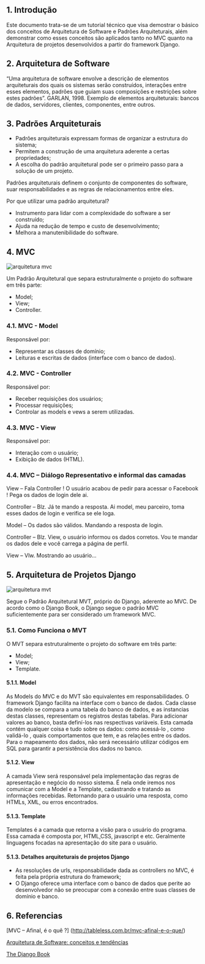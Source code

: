 ## 1. Introdução

Este documento trata-se de um tutorial técnico que visa demostrar o básico dos conceitos de Arquitetura de Software e Padrões Arquiteturais, além demonstrar como esses conceitos são aplicados tanto no MVC quanto na Arquitetura de projetos desenvolvidos a partir do framework Django.

## 2. Arquitetura de Software
“Uma arquitetura de software envolve a descrição de elementos arquiteturais dos quais os sistemas serão construídos, interações entre esses elementos, padrões que guiam suas composições e restrições sobre estes padrões”. GARLAN, 1998.
Exemplo de elementos arquiteturais: bancos de dados, servidores, clientes, componentes, entre outros.

## 3. Padrões Arquiteturais
* Padrões arquiteturais expressam formas de organizar a estrutura do sistema;
* Permitem a construção de uma arquitetura aderente a certas propriedades;
* A escolha do padrão arquitetural pode ser o primeiro passo para a solução de um projeto.

Padrões arquiteturais definem o conjunto de componentes do software, suar responsabilidades e as regras de relacionamentos entre eles.

Por que utilizar uma padrão arquitetural?
* Instrumento para lidar com a complexidade do software a ser construído;
* Ajuda na redução de tempo e custo de desenvolvimento;
* Melhora a manutenibilidade do software.

## 4. MVC

![arquitetura mvc](https://upload.wikimedia.org/wikipedia/commons/b/b5/ModelViewControllerDiagram2.svg)

Um Padrão Arquitetural que separa estruturalmente o projeto do software em três parte:

* Model;
* View;
* Controller.

### 4.1. MVC - Model

Responsável por:
* Representar as classes de domínio;
* Leituras e escritas de dados (interface com o banco de dados).

### 4.2. MVC - Controller

Responsável por:
* Receber requisições dos usuários;
* Processar requisições;
* Controlar as models e vews a serem utilizadas.

### 4.3. MVC - View

Responsável por:
* Interação com o usuário;
* Exibição de dados (HTML).

### 4.4. MVC – Diálogo Representativo e informal das camadas

View – Fala Controller ! O usuário acabou de pedir para acessar o Facebook ! Pega os dados de login dele ai.

Controller – Blz. Já te mando a resposta. Ai model, meu parceiro, toma esses dados de login e verifica se ele loga.

Model – Os dados são válidos. Mandando a resposta de login.

Controller – Blz. View, o usuário informou os dados corretos. Vou te mandar os dados dele e você carrega a página de perfil.

View – Vlw. Mostrando ao usuário…

## 5. Arquitetura de Projetos Django

![arquitetura mvt](http://wiki.expertiza.ncsu.edu/images/0/01/Django_arch.JPG)

Segue o Padrão Arquitetural MVT, próprio do Django, aderente ao MVC.
De acordo como o Django Book, o Django segue o padrão MVC suficientemente para ser considerado um framework MVC.

### 5.1. Como Funciona o MVT
O MVT separa estruturalmente o projeto do software em três parte:
* Model;
* View;
* Template.

#### 5.1.1. Model
As Models do MVC e do MVT são equivalentes em responsabilidades.
O framework Django facilita na interface com o banco de dados. Cada classe da modelo se compara a uma tabela do banco de dados, e as instancias destas classes, representam os registros destas tabelas. Para adicionar valores ao banco, basta definí-los nas respectivas variáveis.
Esta camada contém qualquer coisa e tudo sobre os dados: como acessá-lo , como validá-lo , quais comportamentos que tem, e as relações entre os dados.
Para o mapeamento dos dados, não será necessário utilizar códigos em SQL para garantir a persistência dos dados no banco.

#### 5.1.2. View
A camada View será responsável pela implementação das regras de apresentação e negócio do nosso sistema. É nela onde iremos nos comunicar com a Model e a Template, cadastrando e tratando as informações recebidas. Retornando para o usuário uma resposta, como HTMLs, XML, ou erros encontrados.

#### 5.1.3. Template
Templates é a camada que retorna a visão para o usuário do programa. Essa camada é composta por, HTML,CSS, javascript e etc. Geralmente linguagens focadas na apresentação do site para o usuário.

#### 5.1.3. Detalhes arquiteturais de projetos Django
* As resoluções de urls, responsabilidade dada as controllers no MVC, é feita pela própria estrutura do framework;
* O Django oferece uma interface com o banco de dados que perite ao desenvolvedor não se preocupar com a conexão entre suas classes de domínio e banco.

## 6. Referencias

[MVC – Afinal, é o quê ?] (http://tableless.com.br/mvc-afinal-e-o-que/)

[Arquitetura de Software: conceitos e tendências](http://www.inf.pucrs.br/jornada.facin/jafacin_2010/palestras/ArquiteturaDeSoftware.pdf)

[The Django Book](http://gsl.mit.edu/media/programs/south-africa-summer-2015/materials/djangobook.pdf)
